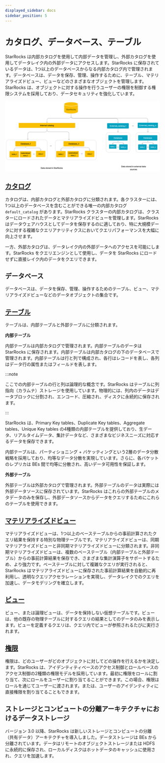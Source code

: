```yaml
---
displayed_sidebar: docs
sidebar_position: 5
---
```


# カタログ、データベース、テーブル

StarRocks は内部カタログを使用して内部データを管理し、外部カタログを使用してデータレイク内の外部データにアクセスします。StarRocks に保存されているデータは、1つ以上のデータベースからなる内部カタログ内で管理されます。データベースは、データを保存、管理、操作するために、テーブル、マテリアライズドビュー、ビューなどのさまざまなオブジェクトを管理します。StarRocks は、オブジェクトに対する操作を行うユーザーの権限を制御する権限システムを採用しており、データセキュリティを強化しています。

![img](../_assets/table_design/Catalog_db_tbl.png)

## [カタログ](../data_source/catalog/catalog_overview.md)

カタログは、内部カタログと外部カタログに分類されます。各クラスターには、1つ以上のデータベースを含むことができる唯一の内部カタログ `default_catalog` があります。StarRocks クラスターの内部カタログは、クラスターにロードされたデータとマテリアライズドビューを管理します。StarRocks はデータウェアハウスとしてデータを保存するのに適しており、特に大規模データに対する複雑なクエリアナリティクスにおいてクエリパフォーマンスを大幅に向上させます。

一方、外部カタログは、データレイク内の外部データへのアクセスを可能にします。StarRocks をクエリエンジンとして使用し、データを StarRocks にロードせずに直接レイク内のデータをクエリできます。

## データベース

データベースは、データを保存、管理、操作するためのテーブル、ビュー、マテリアライズドビューなどのデータオブジェクトの集合です。

## [テーブル](./table_types/table_types.md)

テーブルは、内部テーブルと外部テーブルに分類されます。

**内部テーブル**

内部テーブルは内部カタログで管理されます。内部テーブルのデータは StarRocks に保存されます。内部テーブルは内部カタログの下のデータベースで管理されます。内部テーブルは行と列で構成され、各行はレコードを表し、各列はデータ行の属性またはフィールドを表します。

:::note

ここでの内部テーブルの行と列は論理的な概念です。StarRocks はテーブルに列指向（カラムナ）ストレージを使用しています。物理的には、列内のデータはデータブロックに分割され、エンコード、圧縮され、ディスクに永続的に保存されます。

:::

StarRocks は、Primary Key tables、Duplicate Key tables、Aggregate tables、Unique Key tables の4種類の内部テーブルを提供しており、生データ、リアルタイムデータ、集計データなど、さまざまなビジネスニーズに対応するデータを保存できます。

内部テーブルは、パーティショニング + バケッティングという2層のデータ分散戦略を採用しており、均等なデータ分散を実現しています。さらに、各バケットのレプリカは BEs 間で均等に分散され、高いデータ可用性を保証します。

**外部テーブル**

外部テーブルは外部カタログで管理されます。外部テーブルのデータは実際には外部データソースに保存されています。StarRocks はこれらの外部テーブルのメタデータのみを保存し、外部データソースからデータをクエリするためにこれらのテーブルを使用できます。

## [マテリアライズドビュー](../using_starrocks/async_mv/Materialized_view.md)

マテリアライズドビューは、1つ以上のベーステーブルからの事前計算されたクエリ結果を保持する特別な物理テーブルです。マテリアライズドビューは、同期マテリアライズドビューと非同期マテリアライズドビューに分類されます。非同期マテリアライズドビューは、複数のベーステーブル（内部テーブルと外部テーブル）からの事前計算結果を保存でき、さまざまな集計演算子をサポートするため、より強力です。ベーステーブルに対して複雑なクエリが実行されると、StarRocks はマテリアライズドビューに保存された事前計算結果を自動的に再利用し、透明なクエリアクセラレーションを実現し、データレイクでのクエリを加速し、データモデリングを確立します。

## [ビュー](../sql-reference/sql-statements/View/CREATE_VIEW.md)

ビュー、または論理ビューは、データを保持しない仮想テーブルです。ビューは、他の既存の物理テーブルに対するクエリの結果としてのデータのみを表示します。ビューを定義するクエリは、クエリ内でビューが参照されるたびに実行されます。

## [権限](../administration/user_privs/privilege_overview.md)

権限は、どのユーザーがどのオブジェクトに対してどの操作を行えるかを決定します。StarRocks は、アイデンティティベースのアクセス制御とロールベースのアクセス制御の2種類の権限モデルを採用しています。最初に権限をロールに割り当て、次にロールをユーザーに割り当てることができます。この場合、権限はロールを通じてユーザーに渡されます。または、ユーザーのアイデンティティに直接権限を割り当てることもできます。

## ストレージとコンピュートの分離アーキテクチャにおけるデータストレージ

バージョン 3.0 以降、StarRocks は新しいストレージとコンピュートの分離（共有データ）アーキテクチャを導入しました。データストレージは BEs から分離されています。データはリモートのオブジェクトストレージまたは HDFS に永続的に保存され、ローカルディスクはホットデータのキャッシュに使用され、クエリを加速します。